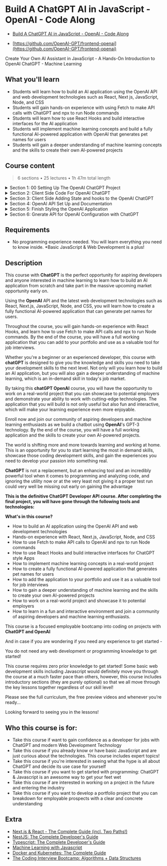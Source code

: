 # Build A ChatGPT AI in JavaScript - OpenAI - Code Along

- [Build A ChatGPT AI in JavaScript - OpenAI - Code Along](https://www.udemy.com/course/build-a-chatgpt-ai-in-javascript-openai-machine-learning/?referralCode=86EF884862FC887CF0E6)

- [https://github.com/OpenAI-GPT/frontend-openai](https://github.com/OpenAI-GPT/frontend-openai)

Create Your Own AI Assistant in JavaScript - A Hands-On Introduction to OpenAI ChatGPT - Machine Learning

##  What you'll learn
-   Students will learn how to build an AI application using the OpenAI API and web development technologies such as React, Next js, JavaScript, Node, and CSS
-   Students will gain hands-on experience with using Fetch to make API calls with ChatGPT and npx to run Node commands
-   Students will learn how to use React Hooks and build interactive interfaces for the AI application
-   Students will implement machine learning concepts and build a fully functional AI-powered application with OpenAI that generates pet names for users
-   Students will gain a deeper understanding of machine learning concepts and the skills to create their own AI-powered projects

## Course content

> 6 sections • 25 lectures • 1h 47m total length

<details>
  <summary> Section 1: 00 Setting Up The OpenAI ChatGPT Project </summary>

  1. What We Are Building with OpenAI ChatGPT   
  1. [Join Our Online Community](content/2_Join-Our-Online-Community.md)   
  1. What is Next Js and React Js
  4. What is Node Js and NPM - OpenAI Project Set Up
  5. Install Next Js with NPX - ChatGPT Project Set Up
  6. Download and Install A Text Editor - Visual Studio Code for OpenAI ChatGPT
  7. How Does NPM Run Dev Work in Next Js
  8. Complete File Structure Review of The OpenAI ChatGPT
  9. [Exercise - Meet A Member of our Community](content/9_Exercise-Meet-A-Member-of-our-Community.md)
</details>

<details>
  <summary> Section 2: Client Side Code For OpenAI ChatGPT </summary>

  10. [The Final Solution Code of the Project OpenAI ChatGPT Project](content/10_The-Final-Solution-Code-of-the-Project-OpenAI-ChatGPT-Project.md)
  11. Overview of Next Js Key index and Starter Coding Files for the ChatGPT OpenAI
  12. Cleaning Up The Index File for ChatGPT OpenAI API
  13. Writing a Form in React with Next Js for ChatGPT OpenAI
  14. What Are Hooks and How To Manage State in React
</details>

<details>
  <summary> Section 3: Client Side Adding State and hooks to the OpenAI ChatGPT </summary>

  15. Animal Input State Update for Open AI Queries  
  16. onSubmit Functionality for OpenAi API Connection with ChatGPT
  17. Async Await Fetch OpenAi and ChatGPT Post Request Pattern
  18. Async Await Fetch OpenAI and ChatGPT Data Response Pattern
</details>  

<details>
  <summary> Section 4: OpenAI API Set Up and Documentation </summary>

  19. [OpenAI API ChatGPT Examples](./content/19_OpenAI-API-ChatGPT-Examples.md)
  20. [ChatGPT API Key for OpenAI and Environment Security Protocol](./content/20_ChatGPT-API-Key-for-OpenAI-and-Environment-Security-Protocol.md)  
</details> 

<details>
  <summary> Section 5: Finish Styling the OpenAI Application </summary>

  21. [Important: CSS File Needed to Continue with This Section](content/21_Important_CSS-File-Needed-to-Continue-with-This-Section.md)
  22. [CSS Styling to OpenAI Form](content/22_CSS-Styling-to-OpenAI-Form.md)
  23. [Add Result Styling CSS to OpenAI Project](content/23_Add-Result-Styling-CSS-to-OpenAI-Project.md)
</details> 

<details>
  <summary> Section 6: Gnerate API for OpenAI Configuration with ChatGPT </summary>

  24. [Call and Response Example for OpenAI Implementation and Customizations](content/24_Call-and-Response-Example-for-OpenAI-Implementation-and-Customizations.md)
  25. [Robust Error Handling and Logic Completion to OpenAI API](content/25_Robust-Error-Handling-and-Logic-Completion-to-OpenAI-API.md)
</details> 

##  Requirements
- No programming experience needed. You will learn everything you need to know inside. *Basic JavaScript & Web Development is a plus!

##  Description

This course with **ChatGPT** is the perfect opportunity for aspiring developers and anyone interested in machine learning to learn how to build an AI application from scratch and take part in the massive upcoming market opportunity early on.

Using the **OpenAI** API and the latest web development technologies such as React, Next.js, JavaScript, Node, and CSS, you will learn how to create a fully functional AI-powered application that can generate pet names for users.

Throughout the course, you will gain hands-on experience with React Hooks, and learn how to use Fetch to make API calls and npx to run Node commands. By the end of the course, you will have a full working application that you can add to your portfolio and use as a valuable tool for job interviews.

Whether you're a beginner or an experienced developer, this course with **chatGPT** is designed to give you the knowledge and skills you need to take your development skills to the next level. Not only will you learn how to build an AI application, but you will also gain a deeper understanding of machine learning, which is an in-demand skill in today's job market.

By taking this **chatGPT OpenAI** course, you will have the opportunity to work on a real-world project that you can showcase to potential employers and demonstrate your ability to work with cutting-edge technologies. The application that you will build is not only useful but also fun and interactive, which will make your learning experience even more enjoyable.

Enroll now and join our community of aspiring developers and machine learning enthusiasts as we build a chatbot using **OpenAI**'s GPT-3 technology. By the end of the course, you will have a full working application and the skills to create your own AI-powered projects.

The world is shifting more and more towards learning and working at home. This is an opportunity for you to start learning the most in demand skills, showcase those coding development skills, and gain the experiences you need to develop your passion into something real. 

**ChatGPT** is not a replacement, but an enhancing tool and an incredibly powerful tool when it comes to programming and analyzing code, and ignoring the utility now or at the very least not giving it a proper test run could very well be missing out early on gaining the advantage

**This is the definitive ChatGPT Developer API course. After completing the final project, you will have gone through the following tools and technologies:**

**What's in this course?**

-   How to build an AI application using the OpenAI API and web development technologies
-   Hands-on experience with React, Next.js, JavaScript, Node, and CSS
-   How to use Fetch to make API calls to OpenAI and npx to run Node commands
-   How to use React Hooks and build interactive interfaces for ChatGPT style Apps
-   How to implement machine learning concepts in a real-world project
-   How to create a fully functional AI-powered application that generates pet names for users
-   How to add the application to your portfolio and use it as a valuable tool for job interviews
-   How to gain a deeper understanding of machine learning and the skills to create your own AI-powered projects
-   How to work on a real-world project and showcase it to potential employers
-   How to learn in a fun and interactive environment and join a community of aspiring developers and machine learning enthusiasts.

This course is a focused employable bootcamp into coding on projects with **ChatGPT and OpenAI**

And in case if you are wondering if you need any experience to get started -

You do not need any web development or programming knowledge to get started!

This course requires zero prior knowledge to get started! Some basic web development skills including Javascript would definitely move you through the course at a much faster pace than others, however, this course includes introductory sections (they are purely optional) so that we all move through the key lessons together regardless of our skill level!

Please see the full curriculum, the free preview videos and whenever you’re ready...

Looking forward to seeing you in the lessons!

##  Who this course is for:
-   Take this course if want to gain confidence as a developer for jobs with ChatGPT and modern Web Development Technology
-   Take this course if you already know or have basic JavaScript and are just curious about the technologies. This course includes expert topics!
-   Take this course if you're interested in seeing what the hype is all about ChatGPT and decide its use case for yourself
-   Take this course if you want to get started with programming: ChatGPT & Javascript is an awesome way to get your feet wet
-   Take this course if are interested in working on a project in the future and entering the industry
-   Take this course if you want to develop a portfolio project that you can breakdown for employable prospects with a clear and concrete understanding

## Extra

-   [Next.js & React - The Complete Guide (incl. Two Paths!)](https://github.com/ShuhanCode/art-javascript/tree/main/Curricula/nextjs)
-   [NestJS: The Complete Developer's Guide](https://www.udemy.com/course/nestjs-the-complete-developers-guide/?couponCode=ADCE6741CC-BONUS)
-   [Typescript: The Complete Developer's Guide](https://www.udemy.com/course/typescript-the-complete-developers-guide)
-   [Machine Learning with Javascript](https://www.udemy.com/course/machine-learning-with-javascript/)
-   [Docker and Kubernetes: The Complete Guide](https://www.udemy.com/course/docker-and-kubernetes-the-complete-guide)
-   [The Coding Interview Bootcamp: Algorithms + Data Structures](https://www.udemy.com/course/coding-interview-bootcamp-algorithms-and-data-structure)


